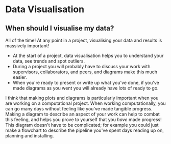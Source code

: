 # Data Visualisation
## When should I visualise my data?

All of the time! 
At any point in a project, visualising your data and results is massively important!

* At the start of a project, data visualisation helps you to understand your data, see trends and spot outliers.
* During a project you will probably have to discuss your work with supervisors, collaborators, and peers, and diagrams make this much easier.
* When you're ready to present or write up what you've done, if you've made diagrams as you went you will already have lots of ready to go.

I think that making plots and diagrams is particularly important when you are working on a computational project.
When working computationally, you can go many days without feeling like you've made tangible progress.
Making a diagram to describe an aspect of your work can help to combat this feeling, and helps you prove to yourself that you *have* made progress!
This diagram doesn't have to be complicated; for example you could just make a flowchart to describe the pipeline you've spent days reading up on, planning and installing.
